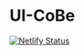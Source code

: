 # UI-CoBe

[![Netlify Status](https://api.netlify.com/api/v1/badges/82524d3b-21bf-424e-8694-a65cb6463cc9/deploy-status)](https://app.netlify.com/sites/cbsecretfamilyrecipes/deploys)
